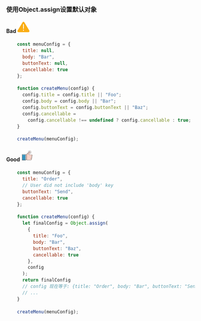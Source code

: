 ### 使用Object.assign设置默认对象

#### Bad  ![logo](./images/icon_bad.svg ':size=WIDTHxHEIGHT')
```js
	const menuConfig = {
	  title: null,
	  body: "Bar",
	  buttonText: null,
	  cancellable: true
	};
	
	function createMenu(config) {
	  config.title = config.title || "Foo";
	  config.body = config.body || "Bar";
	  config.buttonText = config.buttonText || "Baz";
	  config.cancellable =
	    config.cancellable !== undefined ? config.cancellable : true;
	}
	
	createMenu(menuConfig);
```
#### Good  ![logo](./images/icon_good.svg ':size=WIDTHxHEIGHT')
```js
	const menuConfig = {
	  title: "Order",
	  // User did not include 'body' key
	  buttonText: "Send",
	  cancellable: true
	};
	
	function createMenu(config) {
	  let finalConfig = Object.assign(
	    {
	      title: "Foo",
	      body: "Bar",
	      buttonText: "Baz",
	      cancellable: true
	    },
	    config
	  );
	  return finalConfig
	  // config 现在等于: {title: "Order", body: "Bar", buttonText: "Send", cancellable: true}
	  // ...
	}
	
	createMenu(menuConfig);
```